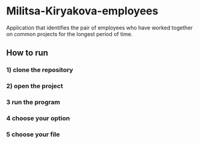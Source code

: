 # Militsa-Kiryakova-employees
Application that identifies the pair of employees who have worked together on common projects for the longest period of time.

## How to run

### 1) clone the repository

### 2) open the project

### 3 run the program

### 4 choose your option

### 5 choose your file
